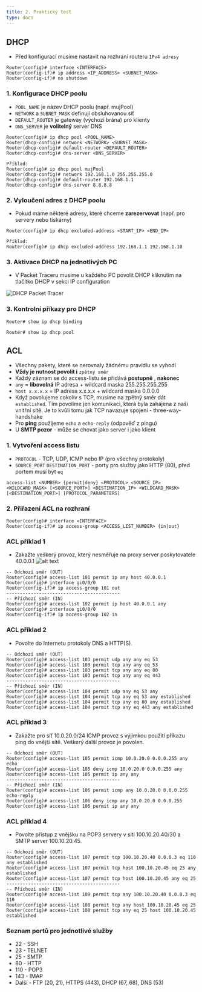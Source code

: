 ```yaml
---
title: 2. Praktický test
type: docs
---
```


## DHCP

- Před konfigurací musíme nastavit na rozhraní routeru `IPv4 adresy`

```
Router(config)# interface <INTERFACE>
Router(config-if)# ip address <IP_ADDRESS> <SUBNET_MASK>
Router(config-if)# no shutdown
```

### 1. Konfigurace DHCP poolu

- `POOL_NAME` je název DHCP poolu (např. mujPool)
- `NETWORK` a `SUBNET_MASK` definují obsluhovanou síť
- `DEFAULT_ROUTER` je gateway (výchozí brána) pro klienty
- `DNS_SERVER` je **volitelný** server DNS

```
Router(config)# ip dhcp pool <POOL_NAME>
Router(dhcp-config)# network <NETWORK> <SUBNET_MASK>
Router(dhcp-config)# default-router <DEFAULT_ROUTER>
Router(dhcp-config)# dns-server <DNS_SERVER>

Příklad:
Router(config)# ip dhcp pool mujPool
Router(dhcp-config)# network 192.168.1.0 255.255.255.0
Router(dhcp-config)# default-router 192.168.1.1
Router(dhcp-config)# dns-server 8.8.8.8
```

### 2. Vyloučení adres z DHCP poolu

- Pokud máme některé adresy, které chceme **zarezervovat** (např. pro servery nebo tiskárny)

```
Router(config)# ip dhcp excluded-address <START_IP> <END_IP>

Příklad:
Router(config)# ip dhcp excluded-address 192.168.1.1 192.168.1.10
```

### 3. Aktivace DHCP na jednotlivých PC

- V Packet Traceru musíme u každého PC povolit DHCP kliknutím na tlačítko DHCP v sekci IP configuration

![DHCP Packet Tracer](/images/dhcp.png)

### 3. Kontrolní příkazy pro DHCP

```
Router# show ip dhcp binding

Router# show ip dhcp pool
```

## ACL

- Všechny pakety, které se nerovnaly žádnému pravidlu se vyhodí
- **Vždy je nutnost povolit i** `zpětný směr`
- Každý záznam se do access-listu se přidává **postupně** , **nakonec**
- `any` = **libovolná** IP adresa + wildcard maska 255.255.255.255
- `host x.x.x.x` = IP adresa x.x.x.x + wildcard maska 0.0.0.0
- Když povolujeme cokoliv s TCP, musíme na zpětný směr dát `established`. Tím povolíme jen komunikaci, která byla zahájena z naší vnitřní sítě. Je to kvůli tomu jak TCP navazuje spojení - three-way-handshake
- Pro **ping** použijeme `echo` a `echo-reply` (odpověď z pingu)
- U **SMTP pozor** - může se chovat jako server i jako klient

### 1. Vytvoření access listu

- `PROTOCOL` - TCP, UDP, ICMP nebo IP (pro všechny protokoly)
- `SOURCE_PORT` `DESTINATION_PORT` - porty pro služby jako HTTP (80), před portem musí být `eq`

```
access-list <NUMBER> {permit|deny} <PROTOCOL> <SOURCE_IP> <WILDCARD_MASK> [<SOURCE_PORT>] <DESTINATION_IP> <WILDCARD_MASK> [<DESTINATION_PORT>] [PROTOCOL_PARAMETERS]
```

### 2. Přiřazení ACL na rozhraní

```
Router(config)# interface <INTERFACE>
Router(config-if)# ip access-group <ACCESS_LIST_NUMBER> {in|out}
```

### ACL příklad 1

- Zakažte veškerý provoz, který nesměřuje na proxy server poskytovatele 40.0.0.1
  ![alt text](/images/priklad1.png)

```
-- Odchozí směr (OUT)
Router(config)# access-list 101 permit ip any host 40.0.0.1
Router(config)# interface gi0/0/0
Router(config-if)# ip access-group 101 out
------------------------------------------
-- Příchozí směr (IN)
Router(config)# access-list 102 permit ip host 40.0.0.1 any
Router(config)# interface gi0/0/0
Router(config-if)# ip access-group 102 in
```

### ACL příklad 2

- Povolte do Internetu protokoly DNS a HTTP(S).

```
-- Odchozí směr (OUT)
Router(config)# access-list 103 permit udp any any eq 53
Router(config)# access-list 103 permit tcp any any eq 53
Router(config)# access-list 103 permit tcp any any eq 80
Router(config)# access-list 103 permit tcp any any eq 443
------------------------------------------
-- Příchozí směr (IN)
Router(config)# access-list 104 permit udp any eq 53 any
Router(config)# access-list 104 permit tcp any eq 53 any established
Router(config)# access-list 104 permit tcp any eq 80 any established
Router(config)# access-list 104 permit tcp any eq 443 any established
```

### ACL příklad 3

- Zakažte pro síť 10.0.20.0/24 ICMP provoz s výjimkou použití příkazu ping do vnější sítě. Veškerý další provoz je povolen.

```
-- Odchozí směr (OUT)
Router(config)# access-list 105 permit icmp 10.0.20.0 0.0.0.255 any echo
Router(config)# access-list 105 deny icmp 10.0.20.0 0.0.0.255 any
Router(config)# access-list 105 permit ip any any
------------------------------------------
-- Příchozí směr (IN)
Router(config)# access-list 106 permit icmp any 10.0.20.0 0.0.0.255 echo-reply
Router(config)# access-list 106 deny icmp any 10.0.20.0 0.0.0.255
Router(config)# access-list 106 permit ip any any
```

### ACL příklad 4

- Povolte přístup z vnějšku na POP3 servery v síti 100.10.20.40/30 a SMTP server 100.10.20.45.

```
-- Odchozí směr (OUT)
Router(config)# access-list 107 permit tcp 100.10.20.40 0.0.0.3 eq 110 any established
Router(config)# access-list 107 permit tcp host 100.10.20.45 eq 25 any established
Router(config)# access-list 107 permit tcp host 100.10.20.45 any eq 25
------------------------------------------
-- Příchozí směr (IN)
Router(config)# access-list 108 permit tcp any 100.10.20.40 0.0.0.3 eq 110
Router(config)# access-list 108 permit tcp any host 100.10.20.45 eq 25
Router(config)# access-list 108 permit tcp any eq 25 host 100.10.20.45 established
```

### Seznam portů pro jednotlivé služby

- 22 - SSH
- 23 - TELNET
- 25 - SMTP
- 80 - HTTP
- 110 - POP3
- 143 - IMAP
- Další - FTP (20, 21), HTTPS (443), DHCP (67, 68), DNS (53)
